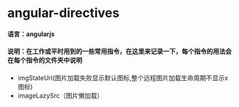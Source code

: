 # angular-directives

#### 语言：angularjs


#### 说明：在工作或平时用到的一些常用指令，在这里来记录一下，每个指令的用法会在每个指令的文件夹中说明


#### 
* imgStateUrl(图片加载失败显示默认图标,整个远程图片加载生命周期不显示x图标)
* imageLazySrc（图片懒加载）
